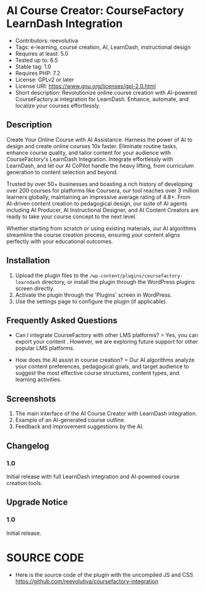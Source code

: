 # AI Course Creator: CourseFactory LearnDash Integration

- Contributors: reevolutiva
- Tags: e-learning, course creation, AI, LearnDash, instructional design
- Requires at least: 5.0
- Tested up to: 6.5
- Stable tag: 1.0
- Requires PHP: 7.2
- License: GPLv2 or later
- License URI: https://www.gnu.org/licenses/gpl-2.0.html
- Short description: Revolutionize online course creation with AI-powered CourseFactory.ai integration for LearnDash. Enhance, automate, and localize your courses effortlessly.

## Description

Create Your Online Course with AI Assistance. Harness the power of AI to design and create online courses 10x faster. Eliminate routine tasks, enhance course quality, and tailor content for your audience with CourseFactory's LearnDash Integration. Integrate effortlessly with LearnDash, and let our AI CoPilot handle the heavy lifting, from curriculum generation to content selection and beyond.

Trusted by over 50+ businesses and boasting a rich history of developing over 200 courses for platforms like Coursera, our tool reaches over 3 million learners globally, maintaining an impressive average rating of 4.8+. From AI-driven content creation to pedagogical design, our suite of AI agents including AI Producer, AI Instructional Designer, and AI Content Creators are ready to take your course concept to the next level.

Whether starting from scratch or using existing materials, our AI algorithms streamline the course creation process, ensuring your content aligns perfectly with your educational outcomes.


## Installation
1. Upload the plugin files to the `/wp-content/plugins/coursefactory-learndash` directory, or install the plugin through the WordPress plugins screen directly.
2. Activate the plugin through the 'Plugins' screen in WordPress.
3. Use the settings page to configure the plugin (if applicable).


## Frequently Asked Questions

- Can I integrate CourseFactory with other LMS platforms? =
Yes, you can export your content . However, we are exploring future support for other popular LMS platforms.

- How does the AI assist in course creation? =
Our AI algorithms analyze your content preferences, pedagogical goals, and target audience to suggest the most effective course structures, content types, and learning activities.

## Screenshots
1. The main interface of the AI Course Creator with LearnDash integration.
2. Example of an AI-generated course outline.
3. Feedback and improvement suggestions by the AI.

## Changelog
### 1.0

Initial release with full LearnDash integration and AI-powered course creation tools.

## Upgrade Notice 
### 1.0
Initial release.

# SOURCE CODE
* Here is the source code of the plugin with the uncompiled JS and CSS https://github.com/reevolutiva/coursefactory-integration

